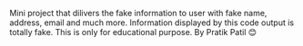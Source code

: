Mini project that dilivers the fake information to user with fake name, address, email and much more.
Information displayed by this code output is totally fake.
This is only for educational purpose.
By Pratik Patil 😊
